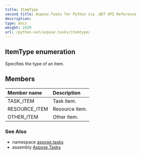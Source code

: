 ```yaml
---
title: ItemType
second_title: Aspose.Tasks for Python via .NET API Reference
description: 
type: docs
weight: 2420
url: /python-net/aspose.tasks/itemtype/
---
```


## ItemType enumeration

Specifies the type of an item.

## Members
| Member name | Description |
| :- | :- |
|TASK_ITEM|Task item.|
|RESOURCE_ITEM|Resource item.|
|OTHER_ITEM|Other item.|

### See Also

* namespace [aspose.tasks](/tasks/python-net/aspose.tasks/)
* assembly [Aspose.Tasks](/tasks/python-net/)

